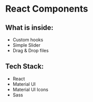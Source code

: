 # React Components
## What is inside:
- Custom hooks  
- Simple Slider  
- Drag & Drop files  

## Tech Stack:  
- React  
- Material UI  
- Material UI Icons  
- Sass  